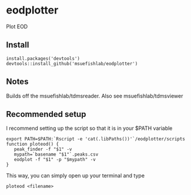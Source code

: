 # eodplotter

Plot EOD


## Install

    install.packages('devtools')
    devtools::install_github('msuefishlab/eodplotter')

## Notes

Builds off the msuefishlab/tdmsreader. Also see msuefishlab/tdmsviewer


## Recommended setup

I recommend setting up the script so that it is in your $PATH variable

```
export PATH=$PATH:`Rscript -e 'cat(.libPaths())'`/eodplotter/scripts
function ploteod() {
   peak_finder -f "$1" -v
   mypath=`basename "$1"`.peaks.csv
   eodplot -f "$1" -p "$mypath" -v
}
```

This way, you can simply open up your terminal and type

    ploteod <filename>


